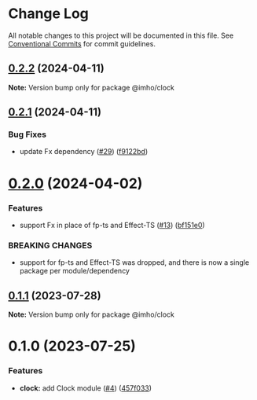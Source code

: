 # Change Log

All notable changes to this project will be documented in this file.
See [Conventional Commits](https://conventionalcommits.org) for commit guidelines.

## [0.2.2](https://github.com/xzhavilla/imho/compare/@imho/clock@0.2.1...@imho/clock@0.2.2) (2024-04-11)

**Note:** Version bump only for package @imho/clock





## [0.2.1](https://github.com/xzhavilla/imho/compare/@imho/clock@0.2.0...@imho/clock@0.2.1) (2024-04-11)


### Bug Fixes

* update Fx dependency ([#29](https://github.com/xzhavilla/imho/issues/29)) ([f9122bd](https://github.com/xzhavilla/imho/commit/f9122bd0d179cb2fa84c33612d0704c789b7f4b5))





# [0.2.0](https://github.com/xzhavilla/imho/compare/@imho/clock@0.1.1...@imho/clock@0.2.0) (2024-04-02)


### Features

* support Fx in place of fp-ts and Effect-TS ([#13](https://github.com/xzhavilla/imho/issues/13)) ([bf151e0](https://github.com/xzhavilla/imho/commit/bf151e0d369a639b921eb9eb98727a6a85609f3d))


### BREAKING CHANGES

* support for fp-ts and Effect-TS was dropped, and there is now a single package per module/dependency





## [0.1.1](https://github.com/xzhavilla/imho/compare/@imho/clock@0.1.0...@imho/clock@0.1.1) (2023-07-28)

**Note:** Version bump only for package @imho/clock





# 0.1.0 (2023-07-25)


### Features

* **clock:** add Clock module ([#4](https://github.com/xzhavilla/imho/issues/4)) ([457f033](https://github.com/xzhavilla/imho/commit/457f033437002ed1f92852d97eece3f66d648170))
